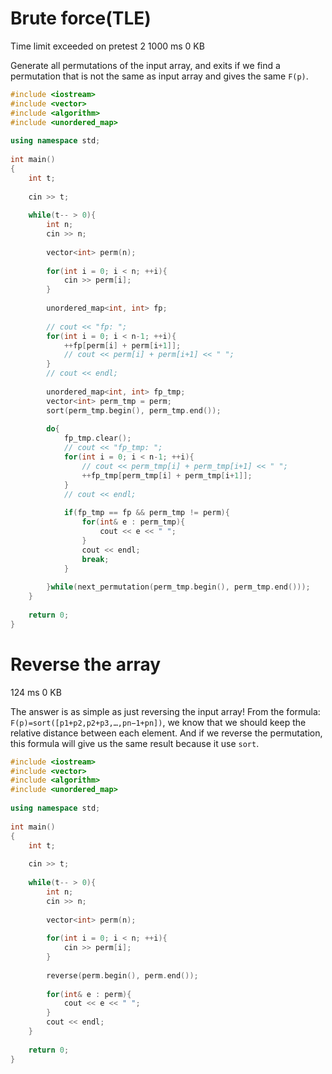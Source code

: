 # Brute force(TLE)
Time limit exceeded on pretest 2	1000 ms	0 KB

Generate all permutations of the input array, and exits if we find a permutation that is not the same as input array and gives the same `F(p)`.

```cpp
#include <iostream>
#include <vector>
#include <algorithm>
#include <unordered_map>
 
using namespace std;
 
int main()
{
    int t;
    
    cin >> t;
    
    while(t-- > 0){
        int n;
        cin >> n;
        
        vector<int> perm(n);
        
        for(int i = 0; i < n; ++i){
            cin >> perm[i];
        }
        
        unordered_map<int, int> fp;
        
        // cout << "fp: ";
        for(int i = 0; i < n-1; ++i){
            ++fp[perm[i] + perm[i+1]];
            // cout << perm[i] + perm[i+1] << " ";
        }
        // cout << endl;
        
        unordered_map<int, int> fp_tmp;
        vector<int> perm_tmp = perm;
        sort(perm_tmp.begin(), perm_tmp.end());
        
        do{
            fp_tmp.clear();
            // cout << "fp_tmp: ";
            for(int i = 0; i < n-1; ++i){
                // cout << perm_tmp[i] + perm_tmp[i+1] << " ";
                ++fp_tmp[perm_tmp[i] + perm_tmp[i+1]];
            }
            // cout << endl;
            
            if(fp_tmp == fp && perm_tmp != perm){
                for(int& e : perm_tmp){
                    cout << e << " ";
                }
                cout << endl;
                break;
            }
            
        }while(next_permutation(perm_tmp.begin(), perm_tmp.end()));
    }
 
    return 0;
}
```

# Reverse the array

124 ms	0 KB

The answer is as simple as just reversing the input array! 
From the formula: `F(p)=sort([p1+p2,p2+p3,…,pn−1+pn])`, we know that we should keep the relative distance between each element.
And if we reverse the permutation, this formula will give us the same result because it use `sort`.

```cpp
#include <iostream>
#include <vector>
#include <algorithm>
#include <unordered_map>
 
using namespace std;
 
int main()
{
    int t;
    
    cin >> t;
    
    while(t-- > 0){
        int n;
        cin >> n;
        
        vector<int> perm(n);
        
        for(int i = 0; i < n; ++i){
            cin >> perm[i];
        }
        
        reverse(perm.begin(), perm.end());
        
        for(int& e : perm){
            cout << e << " ";
        }
        cout << endl;
    }
 
    return 0;
}
```
